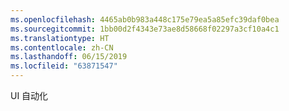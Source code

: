 ```yaml
---
ms.openlocfilehash: 4465ab0b983a448c175e79ea5a85efc39daf0bea
ms.sourcegitcommit: 1bb00d2f4343e73ae8d58668f02297a3cf10a4c1
ms.translationtype: HT
ms.contentlocale: zh-CN
ms.lasthandoff: 06/15/2019
ms.locfileid: "63871547"
---
```

UI 自动化